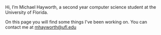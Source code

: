 Hi, I’m Michael Hayworth, a second year computer science student at the University of Florida.

On this page you will find some things I've been working on. You can contact me at mhayworth@ufl.edu
